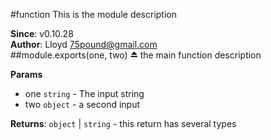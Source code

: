 
<a name="module_function"></a>
#function
This is the module description

**Since**: v0.10.28  
**Author**: Lloyd <75pound@gmail.com>  
<a name="exp_module_function"></a>
##module.exports(one, two) ⏏
the main function description

**Params**

- one `string` - The input string
- two `object` - a second input

**Returns**: `object` | `string` - this return has several types  

